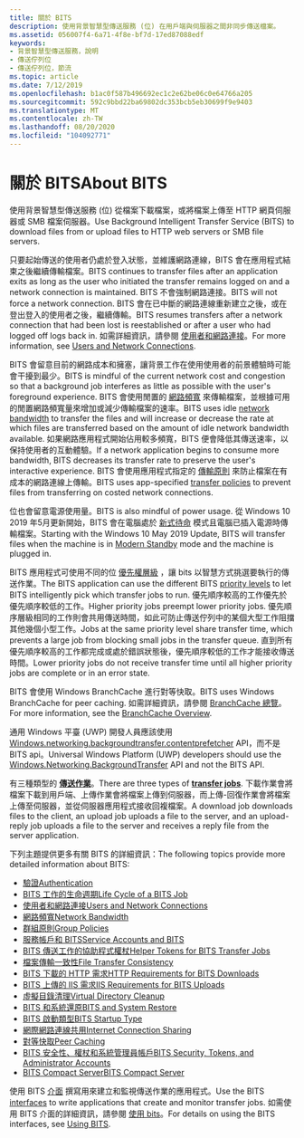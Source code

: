```yaml
---
title: 關於 BITS
description: 使用背景智慧型傳送服務 (位) 在用戶端與伺服器之間非同步傳送檔案。
ms.assetid: 056007f4-6a71-4f8e-bf7d-17ed87088edf
keywords:
- 背景智慧型傳送服務，說明
- 傳送佇列位
- 傳送佇列位，節流
ms.topic: article
ms.date: 7/12/2019
ms.openlocfilehash: b1ac0f587b496692ec1c2e62be06c0e64766a205
ms.sourcegitcommit: 592c9bbd22ba69802dc353bcb5eb30699f9e9403
ms.translationtype: MT
ms.contentlocale: zh-TW
ms.lasthandoff: 08/20/2020
ms.locfileid: "104092771"
---
```

# <a name="about-bits"></a><span data-ttu-id="447fe-106">關於 BITS</span><span class="sxs-lookup"><span data-stu-id="447fe-106">About BITS</span></span>

<span data-ttu-id="447fe-107">使用背景智慧型傳送服務 (位) 從檔案下載檔案，或將檔案上傳至 HTTP 網頁伺服器或 SMB 檔案伺服器。</span><span class="sxs-lookup"><span data-stu-id="447fe-107">Use Background Intelligent Transfer Service (BITS) to download files from or upload files to HTTP web servers or SMB file servers.</span></span> 

<span data-ttu-id="447fe-108">只要起始傳送的使用者仍處於登入狀態，並維護網路連線，BITS 會在應用程式結束之後繼續傳輸檔案。</span><span class="sxs-lookup"><span data-stu-id="447fe-108">BITS continues to transfer files after an application exits as long as the user who initiated the transfer remains logged on and a network connection is maintained.</span></span> <span data-ttu-id="447fe-109">BITS 不會強制網路連接。</span><span class="sxs-lookup"><span data-stu-id="447fe-109">BITS will not force a network connection.</span></span> <span data-ttu-id="447fe-110">BITS 會在已中斷的網路連線重新建立之後，或在登出登入的使用者之後，繼續傳輸。</span><span class="sxs-lookup"><span data-stu-id="447fe-110">BITS resumes transfers after a network connection that had been lost is reestablished or after a user who had logged off logs back in.</span></span> <span data-ttu-id="447fe-111">如需詳細資訊，請參閱 [使用者和網路連接](users-and-network-connections.md)。</span><span class="sxs-lookup"><span data-stu-id="447fe-111">For more information, see [Users and Network Connections](users-and-network-connections.md).</span></span>

<span data-ttu-id="447fe-112">BITS 會留意目前的網路成本和擁塞，讓背景工作在使用使用者的前景體驗時可能會干擾到最少。</span><span class="sxs-lookup"><span data-stu-id="447fe-112">BITS is mindful of the current network cost and congestion so that a background job interferes as little as possible with the user's foreground experience.</span></span> <span data-ttu-id="447fe-113">BITS 會使用閒置的 [網路頻寬](network-bandwidth.md) 來傳輸檔案，並根據可用的閒置網路頻寬量來增加或減少傳輸檔案的速率。</span><span class="sxs-lookup"><span data-stu-id="447fe-113">BITS uses idle [network bandwidth](network-bandwidth.md) to transfer the files and will increase or decrease the rate at which files are transferred based on the amount of idle network bandwidth available.</span></span> <span data-ttu-id="447fe-114">如果網路應用程式開始佔用較多頻寬，BITS 便會降低其傳送速率，以保持使用者的互動體驗。</span><span class="sxs-lookup"><span data-stu-id="447fe-114">If a network application begins to consume more bandwidth, BITS decreases its transfer rate to preserve the user's interactive experience.</span></span> <span data-ttu-id="447fe-115">BITS 會使用應用程式指定的 [傳輸原則](how-to-block-a-bits-job-from-downloading-over-an-expensive-connection.md) 來防止檔案在有成本的網路連線上傳輸。</span><span class="sxs-lookup"><span data-stu-id="447fe-115">BITS uses app-specified [transfer policies](how-to-block-a-bits-job-from-downloading-over-an-expensive-connection.md) to prevent files from transferring on costed network connections.</span></span>

<span data-ttu-id="447fe-116">位也會留意電源使用量。</span><span class="sxs-lookup"><span data-stu-id="447fe-116">BITS is also mindful of power usage.</span></span> <span data-ttu-id="447fe-117">從 Windows 10 2019 年5月更新開始，BITS 會在電腦處於 [新式待命](/windows-hardware/design/device-experiences/modern-standby) 模式且電腦已插入電源時傳輸檔案。</span><span class="sxs-lookup"><span data-stu-id="447fe-117">Starting with the Windows 10 May 2019 Update, BITS will transfer files when the machine is in [Modern Standby](/windows-hardware/design/device-experiences/modern-standby) mode and the machine is plugged in.</span></span>

<span data-ttu-id="447fe-118">BITS 應用程式可使用不同的位 [優先權層級](/windows/desktop/api/Bits/ne-bits-bg_job_priority) ，讓 bits 以智慧方式挑選要執行的傳送作業。</span><span class="sxs-lookup"><span data-stu-id="447fe-118">The BITS application can use the different BITS [priority levels](/windows/desktop/api/Bits/ne-bits-bg_job_priority) to let BITS intelligently pick which transfer jobs to run.</span></span> <span data-ttu-id="447fe-119">優先順序較高的工作優先於優先順序較低的工作。</span><span class="sxs-lookup"><span data-stu-id="447fe-119">Higher priority jobs preempt lower priority jobs.</span></span> <span data-ttu-id="447fe-120">優先順序層級相同的工作則會共用傳送時間，如此可防止傳送佇列中的某個大型工作阻擋其他幾個小型工作。</span><span class="sxs-lookup"><span data-stu-id="447fe-120">Jobs at the same priority level share transfer time, which prevents a large job from blocking small jobs in the transfer queue.</span></span> <span data-ttu-id="447fe-121">直到所有優先順序較高的工作都完成或處於錯誤狀態後，優先順序較低的工作才能接收傳送時間。</span><span class="sxs-lookup"><span data-stu-id="447fe-121">Lower priority jobs do not receive transfer time until all higher priority jobs are complete or in an error state.</span></span>

<span data-ttu-id="447fe-122">BITS 會使用 Windows BranchCache 進行對等快取。</span><span class="sxs-lookup"><span data-stu-id="447fe-122">BITS uses Windows BranchCache for peer caching.</span></span> <span data-ttu-id="447fe-123">如需詳細資訊，請參閱 [BranchCache 總覽](/previous-versions/windows/it-pro/windows-7/dd755969(v=ws.10))。</span><span class="sxs-lookup"><span data-stu-id="447fe-123">For more information, see the [BranchCache Overview](/previous-versions/windows/it-pro/windows-7/dd755969(v=ws.10)).</span></span>

<span data-ttu-id="447fe-124">通用 Windows 平臺 (UWP) 開發人員應該使用 [Windows.networking.backgroundtransfer.contentprefetcher](/uwp/api/Windows.Networking.BackgroundTransfer) API，而不是 BITS api。</span><span class="sxs-lookup"><span data-stu-id="447fe-124">Universal Windows Platform (UWP) developers should use the [Windows.Networking.BackgroundTransfer](/uwp/api/Windows.Networking.BackgroundTransfer) API and not the BITS API.</span></span>

<span data-ttu-id="447fe-125">有三種類型的 [**傳送作業**](/windows/desktop/api/Bits/ne-bits-bg_job_type)。</span><span class="sxs-lookup"><span data-stu-id="447fe-125">There are three types of [**transfer jobs**](/windows/desktop/api/Bits/ne-bits-bg_job_type).</span></span> <span data-ttu-id="447fe-126">下載作業會將檔案下載到用戶端、上傳作業會將檔案上傳到伺服器，而上傳-回復作業會將檔案上傳至伺服器，並從伺服器應用程式接收回複檔案。</span><span class="sxs-lookup"><span data-stu-id="447fe-126">A download job downloads files to the client, an upload job uploads a file to the server, and an upload-reply job uploads a file to the server and receives a reply file from the server application.</span></span>

<span data-ttu-id="447fe-127">下列主題提供更多有關 BITS 的詳細資訊：</span><span class="sxs-lookup"><span data-stu-id="447fe-127">The following topics provide more detailed information about BITS:</span></span>

-   [<span data-ttu-id="447fe-128">驗證</span><span class="sxs-lookup"><span data-stu-id="447fe-128">Authentication</span></span>](authentication.md)
-   [<span data-ttu-id="447fe-129">BITS 工作的生命週期</span><span class="sxs-lookup"><span data-stu-id="447fe-129">Life Cycle of a BITS Job</span></span>](life-cycle-of-a-bits-job.md)
-   [<span data-ttu-id="447fe-130">使用者和網路連接</span><span class="sxs-lookup"><span data-stu-id="447fe-130">Users and Network Connections</span></span>](users-and-network-connections.md)
-   [<span data-ttu-id="447fe-131">網路頻寬</span><span class="sxs-lookup"><span data-stu-id="447fe-131">Network Bandwidth</span></span>](network-bandwidth.md)
-   [<span data-ttu-id="447fe-132">群組原則</span><span class="sxs-lookup"><span data-stu-id="447fe-132">Group Policies</span></span>](group-policies.md)
-   [<span data-ttu-id="447fe-133">服務帳戶和 BITS</span><span class="sxs-lookup"><span data-stu-id="447fe-133">Service Accounts and BITS</span></span>](service-accounts-and-bits.md)
-   [<span data-ttu-id="447fe-134">BITS 傳送工作的協助程式權杖</span><span class="sxs-lookup"><span data-stu-id="447fe-134">Helper Tokens for BITS Transfer Jobs</span></span>](helper-tokens-for-bits-transfer-jobs.md)
-   [<span data-ttu-id="447fe-135">檔案傳輸一致性</span><span class="sxs-lookup"><span data-stu-id="447fe-135">File Transfer Consistency</span></span>](file-transfer-consistency.md)
-   [<span data-ttu-id="447fe-136">BITS 下載的 HTTP 需求</span><span class="sxs-lookup"><span data-stu-id="447fe-136">HTTP Requirements for BITS Downloads</span></span>](http-requirements-for-bits-downloads.md)
-   [<span data-ttu-id="447fe-137">BITS 上傳的 IIS 需求</span><span class="sxs-lookup"><span data-stu-id="447fe-137">IIS Requirements for BITS Uploads</span></span>](iis-requirements-for-bits-uploads.md)
-   [<span data-ttu-id="447fe-138">虛擬目錄清理</span><span class="sxs-lookup"><span data-stu-id="447fe-138">Virtual Directory Cleanup</span></span>](virtual-directory-cleanup.md)
-   [<span data-ttu-id="447fe-139">BITS 和系統還原</span><span class="sxs-lookup"><span data-stu-id="447fe-139">BITS and System Restore</span></span>](bits-and-system-restore.md)
-   [<span data-ttu-id="447fe-140">BITS 啟動類型</span><span class="sxs-lookup"><span data-stu-id="447fe-140">BITS Startup Type</span></span>](bits-startup-type.md)
-   [<span data-ttu-id="447fe-141">網際網路連線共用</span><span class="sxs-lookup"><span data-stu-id="447fe-141">Internet Connection Sharing</span></span>](internet-connection-sharing.md)
-   [<span data-ttu-id="447fe-142">對等快取</span><span class="sxs-lookup"><span data-stu-id="447fe-142">Peer Caching</span></span>](peer-caching.md)
-   [<span data-ttu-id="447fe-143">BITS 安全性、權杖和系統管理員帳戶</span><span class="sxs-lookup"><span data-stu-id="447fe-143">BITS Security, Tokens, and Administrator Accounts</span></span>](user-account-control-and-bits.md)
-   [<span data-ttu-id="447fe-144">BITS Compact Server</span><span class="sxs-lookup"><span data-stu-id="447fe-144">BITS Compact Server</span></span>](bits-compact-server.md)

<span data-ttu-id="447fe-145">使用 BITS [介面](bits-interfaces.md) 撰寫用來建立和監視傳送作業的應用程式。</span><span class="sxs-lookup"><span data-stu-id="447fe-145">Use the BITS [interfaces](bits-interfaces.md) to write applications that create and monitor transfer jobs.</span></span> <span data-ttu-id="447fe-146">如需使用 BITS 介面的詳細資訊，請參閱 [使用 bits](using-bits.md)。</span><span class="sxs-lookup"><span data-stu-id="447fe-146">For details on using the BITS interfaces, see [Using BITS](using-bits.md).</span></span>